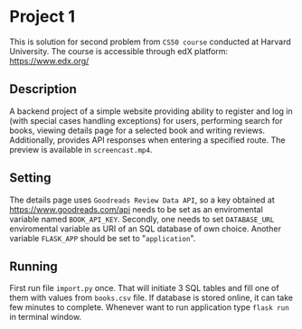 # Project 1

This is solution for second problem from `CS50 course` conducted at Harvard University. The course is accessible through edX platform: https://www.edx.org/

## Description

A backend project of a simple website providing ability to register and log in (with special cases handling exceptions) for users, performing search for books, viewing details page for a selected book and writing reviews. Additionally, provides API responses when entering a specified route. The preview is available in `screencast.mp4`.

## Setting

The details page uses `Goodreads Review Data API`, so a key obtained at https://www.goodreads.com/api needs to be set as an enviromental variable named `BOOK_API_KEY`. Secondly, one needs to set `DATABASE_URL` enviromental variable as URI of an SQL database of own choice. Another variable `FLASK_APP` should be set to "`application`".

## Running

First run file `import.py` once. That will initiate 3 SQL tables and fill one of them with values from `books.csv` file. If database is stored online, it can take few minutes to complete. Whenever want to run application type `flask run` in terminal window. 
